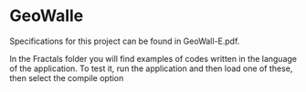 # GeoWalle
Specifications for this project can be found in GeoWall-E.pdf.

In the Fractals folder you will find examples of codes written in the language of the application. To test it, run the application and then load one of these, then select the compile option
